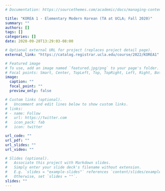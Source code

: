 ```yaml
---
# Documentation: https://sourcethemes.com/academic/docs/managing-content/

title: "KOREA 1 - Elementary Modern Korean (TA at UCLA; Fall 2020)"
summary: ""
authors: []
tags: []
categories: []
date: 2020-09-28T13:29:03-08:00

# Optional external URL for project (replaces project detail page).
external_link: "https://catalog.registrar.ucla.edu/course/2022/KOREA1"

# Featured image
# To use, add an image named `featured.jpg/png` to your page's folder.
# Focal points: Smart, Center, TopLeft, Top, TopRight, Left, Right, BottomLeft, Bottom, BottomRight.
image:
  caption: ""
  focal_point: ""
  preview_only: false

# Custom links (optional).
#   Uncomment and edit lines below to show custom links.
# links:
# - name: Follow
#   url: https://twitter.com
#   icon_pack: fab
#   icon: twitter

url_code: ""
url_pdf: ""
url_slides: ""
url_video: ""

# Slides (optional).
#   Associate this project with Markdown slides.
#   Simply enter your slide deck's filename without extension.
#   E.g. `slides = "example-slides"` references `content/slides/example-slides.md`.
#   Otherwise, set `slides = ""`.
slides: ""
---
```

